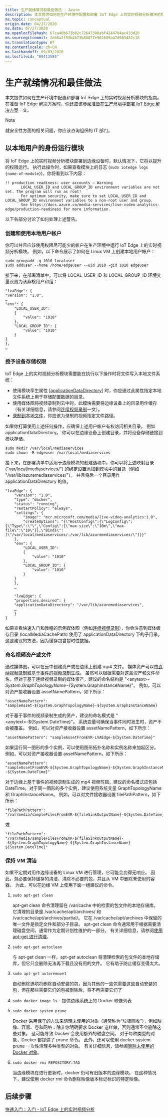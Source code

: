 ```yaml
---
title: 生产就绪情况和最佳做法 - Azure
description: 本文提供如何在生产环境中配置和部署 IoT Edge 上的实时视频分析模块的指南。
ms.topic: conceptual
origin.date: 04/27/2020
ms.date: 07/27/2020
ms.openlocfilehash: 67ca40b673b82c72647300abf4244704ac433d26
ms.sourcegitcommit: 2eb5a2f53b4b73b88877e962689a47d903482c18
ms.translationtype: HT
ms.contentlocale: zh-CN
ms.lasthandoff: 09/03/2020
ms.locfileid: "89413585"
---
```

# <a name="production-readiness-and-best-practices"></a>生产就绪情况和最佳做法

本文提供如何在生产环境中配置和部署 IoT Edge 上的实时视频分析模块的指南。 在准备 IoT Edge 解决方案时，你还应该参阅[准备在生产环境中部署 IoT Edge 解决方案](../../iot-edge/production-checklist.md)一文。 

> [!NOTE]
> 就安全性方面的相关问题，你应该咨询组织的 IT 部门。

## <a name="running-the-module-as-a-local-user"></a>以本地用户的身份运行模块

将 IoT Edge 上的实时视频分析模块部署到边缘设备时，默认情况下，它将以提升的权限运行。 执行此操作时，如果查看模块上的日志 (`sudo iotedge logs {name-of-module}`)，你将看到以下内容：

```
!! production readiness: user accounts – Warning
       LOCAL_USER_ID and LOCAL_GROUP_ID environment variables are not set. The program will run as root!
       For optimum security, make sure to set LOCAL_USER_ID and LOCAL_GROUP_ID environment variables to a non-root user and group.
       See https://docs.azure.cn/media-services/live-video-analytics-edge/production-readiness for more information.
```

以下各部分讨论了如何处理上述警告。

### <a name="creating-and-using-a-local-user-account"></a>创建和使用本地用户帐户

你可以并且应该使用权限尽可能少的帐户在生产环境中运行 IoT Edge 上的实时视频分析模块。 例如，以下命令展示了如何在 Linux VM 上创建本地用户帐户：

```
sudo groupadd -g 1010 localuser
sudo adduser --home /home/edgeuser --uid 1010 -gid 1010 edgeuser
```

接下来，在部署清单中，可以将 LOCAL_USER_ID 和 LOCAL_GROUP_ID 环境变量设置为该非根用户和组：

```
"lvaEdge": {
"version": "1.0",
…
"env": {
    "LOCAL_USER_ID": 
    {
        "value": "1010"
    },
    "LOCAL_GROUP_ID": {
        "value": "1010"
    }
}
},
…
```

### <a name="granting-permissions-to-device-storage"></a>授予设备存储权限

IoT Edge 上的实时视频分析模块需要能在执行以下操作时将文件写入本地文件系统：

* 使用模块孪生属性 [[applicationDataDirectory](module-twin-configuration-schema.md#module-twin-properties)] 时，你应通过此属性指定本地文件系统上用于存储配置数据的目录。
* 使用媒体图将视频录制到云中时，此模块需要将边缘设备上的目录用作缓存（有关详细信息，请参阅[连续视频录制](continuous-video-recording-concept.md)一文）。
* [录制到本地文件](event-based-video-recording-concept.md#video-recording-based-on-events-from-other-sources)，你应该为录制的视频指定文件路径。

如果你打算使用上述任何操作，应确保上述用户帐户有权访问相关目录。 例如 applicationDataDirectory。 你可以在边缘设备上创建目录，并将设备存储链接到模块存储。 

```
sudo mkdir /var/local/mediaservices
sudo chown -R edgeuser /var/local/mediaservices
```

接下来，在部署清单中适用于边缘模块的创建选项中，你可以将上述映射目录 ("var/local/mediaservices/") 的绑定设置添加到模块中的目录（例如 "/var/lib/azuremediaservices/"）。 并且将后一个目录用作 applicationDataDirectory 的值。

```
"lvaEdge": {
    "version": "1.0",
    "type": "docker",
    "status": "running",
    "restartPolicy": "always",
    "settings": {
        "image": "mcr.microsoft.com/media/live-video-analytics:1.0",
        "createOptions": "{\"HostConfig\":{\"LogConfig\":{\"Type\":\"\",\"Config\":{\"max-size\":\"10m\",\"max-file\":\"10\"}},\"Binds\":[\"/var/local/mediaservices/:/var/lib/azuremediaservices/\"]}}"
    },
    "env": {
        "LOCAL_USER_ID": 
        {
            "value": "1010"
        },
        "LOCAL_GROUP_ID": {
            "value": "1010"
        }
    }
    },
    …
    
    "lvaEdge": {
    "properties.desired": {
    "applicationDataDirectory": "/var/lib/azuremediaservices",
    …
    }
}
```

如果查看快速入门和教程的示例媒体图（例如[连续视频录制](continuous-video-recording-tutorial.md)），你会注意到媒体缓存目录 (localMediaCachePath) 使用了 applicationDataDirectory 下的子目录。 这是建议的方法，因为缓存包含暂时性数据。

### <a name="naming-video-assets-or-files"></a>命名视频资产或文件

通过媒体图，可以在云中创建资产或在边缘上创建 mp4 文件。 媒体资产可以由[连续视频录制](continuous-video-recording-tutorial.md)或[基于事件的视频录制](event-based-video-recording-tutorial.md)生成。 虽然可以根据需要对这些资产和文件命名，但对于基于连续视频录制的媒体资产，建议的命名结构是 "&lt;anytext&gt;-${System.GraphTopologyName}-${System.GraphInstanceName}"。 例如，可以对资产接收器设置 assetNamePattern，如下所示：

```
"assetNamePattern": "sampleAsset-${System.GraphTopologyName}-${System.GraphInstanceName}
```

对于基于事件的视频录制生成的资产，建议的命名模式是 "&lt;anytext&gt;-${System.DateTime}"。 系统变量可确保当事件同时发生时，资产不会被覆盖。 例如，可以对资产接收器设置 assetNamePattern，如下所示：

```
"assetNamePattern": "sampleAssetFromEVR-LVAEdge-${System.DateTime}"
```

如果运行同一图形的多个实例，可以使用图形拓扑名称和实例名称来加起区分。 例如，可以对资产接收器设置 assetNamePattern，如下所示：

```
"assetNamePattern": "sampleAssetFromEVR-${System.GraphTopologyName}-${System.GraphInstanceName} -${System.DateTime}"
```

对于边缘上基于事件的视频录制生成的 mp4 视频剪辑，建议的命名模式应包括 DateTime，对于同一图形的多个实例，建议使用系统变量 GraphTopologyName 和 GraphInstanceName。 例如，可以对文件接收器设置 filePathPattern，如下所示： 

```
"filePathPattern": "/var/media/sampleFilesFromEVR-${fileSinkOutputName}-${System.DateTime}"
```

或 

```
"filePathPattern": "/var/media/sampleFilesFromEVR-${fileSinkOutputName}--${System.GraphTopologyName}-${System.GraphInstanceName} ${System.DateTime}"
```

### <a name="keeping-your-vm-clean"></a>保持 VM 清洁

如果不定期对用作边缘设备的 Linux VM 进行管理，它可能会变得无响应。 因此，务必要保持缓存的清洁、清除不必要的包，并且从 VM 中删除未使用的容器。 为此，可以在边缘 VM 上使用下面一组建议的命令。

1. `sudo apt-get clean`

    apt-get clean 命令清理留在 /var/cache 中的检索的包文件的本地存储库。 它清理的目录是 /var/cache/apt/archives/ 和 /var/cache/apt/archives/partial/。 它在 /var/cache/apt/archives 中保留的唯一文件是锁定文件和部分子目录。 apt-get clean 命令通常用于根据需要清理磁盘空间，通常作为定期计划性维护的一部分。 有关详细信息，请参阅[使用 apt-get 进行清理](https://www.networkworld.com/article/3453032/cleaning-up-with-apt-get.html)。
1. `sudo apt-get autoclean`

    与 apt-get clean 一样，apt-get autoclean 将清理检索的包文件的本地存储库，但它只会删除无法再下载且没有用的文件。 它有助于防止缓存变得太大。
1. `sudo apt-get autoremove1`

    自动删除选项将删除自动安装的包，因为其他的一些包需要这些自动安装的包，但在那些需要它们的包被删除后，将不再需要它们了
1. `sudo docker image ls` - 提供边缘系统上的 Docker 映像列表
1. `sudo docker system prune `

    Docker 采用保守的方法来清理未使用的对象（通常称为“垃圾回收”），例如映像、容器、卷和网络：除非你明确要求 Docker 这样做，否则通常不会删除这些对象。 这可能导致 Docker 会使用额外的磁盘空间。 对于每种类型的对象，Docker 都提供了 prune 命令。 此外，还可以使用 docker system prune 一次性清理多种类型的对象。 有关详细信息，请参阅[删除未使用的 Docker 对象](https://docs.docker.com/config/pruning/)。
1. `sudo docker rmi REPOSITORY:TAG`

    当边缘模块在进行更新时，docker 仍可有旧版本的边缘模块。 在这种情况下，建议使用 docker rmi 命令删除映像版本标记标识的特定映像。

## <a name="next-steps"></a>后续步骤

[快速入门：入门 - IoT Edge 上的实时视频分析](get-started-detect-motion-emit-events-quickstart.md)
